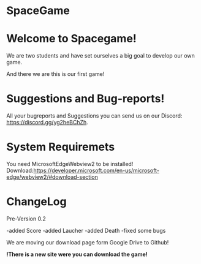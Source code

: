 # SpaceGame

# Welcome to Spacegame!

We are two students and have set ourselves a big goal to develop our own game.

And there we are this is our first game!

# Suggestions and Bug-reports!

All your bugreports and Suggestions you can send us on our Discord: https://discord.gg/yg2heBChZh. 

# System Requiremets

You need MicrosoftEdgeWebview2 to be installed!
Download:https://developer.microsoft.com/en-us/microsoft-edge/webview2/#download-section


# ChangeLog

Pre-Version 0.2

-added Score
-added Laucher
-added Death
-fixed some bugs

We are moving our download page form Google Drive to Github!

**!There is a new site were you can download the game!**
